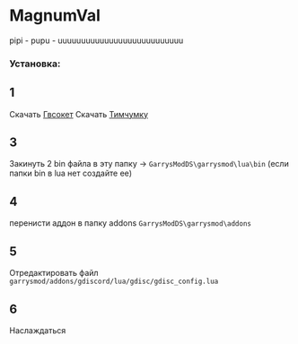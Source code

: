 # MagnumVal
pipi - pupu - uuuuuuuuuuuuuuuuuuuuuuuuuuu
### Установка:
## 1 
Скачать [Гвсокет](https://github.com/FredyH/GWSockets/releases/latest)
Скачать [Тимчумку](https://github.com/timschumi/gmod-chttp/releases/latest)

## 3 
Закинуть 2 bin файла в эту папку -> `GarrysModDS\garrysmod\lua\bin`  (если папки bin в lua нет создайте ее)
## 4 
перенисти аддон в папку addons `GarrysModDS\garrysmod\addons`

## 5 
Отредактировать файл `garrysmod/addons/gdiscord/lua/gdisc/gdisc_config.lua`

## 6 
Наслаждаться

